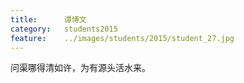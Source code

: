 ```yaml
---
title:		谭博文
category:	students2015
feature:	../images/students/2015/student_27.jpg
---
```

问渠哪得清如许，为有源头活水来。


